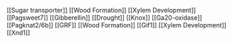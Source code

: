 [[Sugar transporter]]
[[Wood Formation]]
[[Xylem Development]]
[[Pagsweet7]]
[[Gibberellin]]
[[Drought]]
[[Knox]]
[[Ga20-oxidase]]
[[Pagknat2/6b]]
[[GRF]]
[[Wood Formation]]
[[Gif1]]
[[Xylem Development]]
[[Xnd1]]
